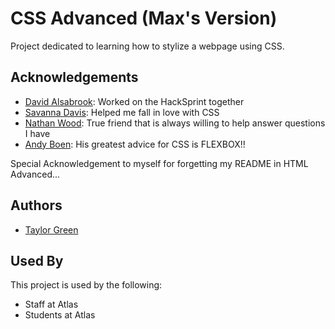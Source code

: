 
# CSS Advanced (Max's Version)

Project dedicated to learning how to stylize a webpage using CSS. 
## Acknowledgements

 - [David Alsabrook](https://github.com/DAlsabrook): Worked on the HackSprint together
 - [Savanna Davis](https://github.com/chdrchz): Helped me fall in love with CSS
 - [Nathan Wood](https://github.com/natewood2): True friend that is always willing to help answer questions I have
 - [Andy Boen](https://github.com/andyboen): His greatest advice for CSS is FLEXBOX!!


Special Acknowledgement to myself for forgetting my README in HTML Advanced...
## Authors

- [Taylor Green](https://www.github.com/Greentaylor27)


## Used By

This project is used by the following:

- Staff at Atlas
- Students at Atlas

